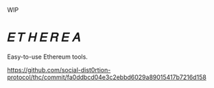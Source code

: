 WIP

# 𝐸 𝑇 𝐻 𝐸 𝑅 𝐸 𝐴

Easy-to-use Ethereum tools.

https://github.com/social-dist0rtion-protocol/thc/commit/fa0ddbcd04e3c2ebbd6029a89015417b7216d158
